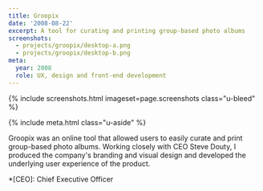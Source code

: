 ```yaml
---
title: Groopix
date: '2008-08-22'
excerpt: A tool for curating and printing group-based photo albums
screenshots:
  - projects/groopix/desktop-a.png
  - projects/groopix/desktop-b.png
meta:
  year: 2008
  role: UX, design and front-end development
---
```

{% include screenshots.html
  imageset=page.screenshots
  class="u-bleed"
%}

{% include meta.html
  class="u-aside"
%}

Groopix was an online tool that allowed users to easily curate and print group-based photo albums. Working closely with CEO Steve Douty, I produced the company's branding and visual design and developed the underlying user experience of the product.

*[CEO]: Chief Executive Officer
